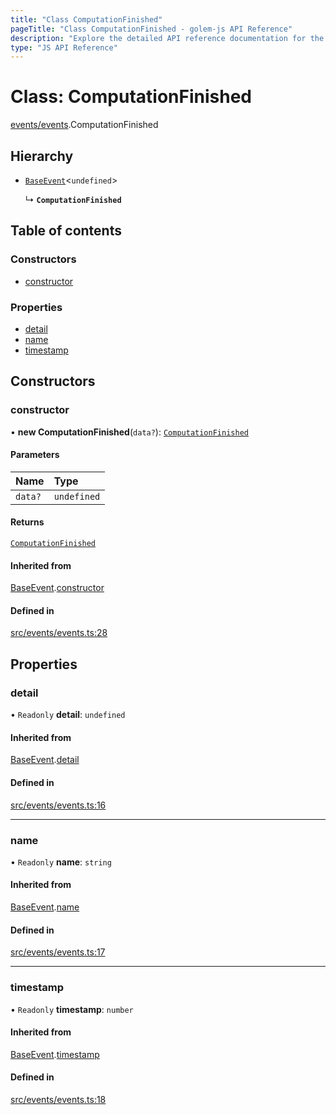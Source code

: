 ```yaml
---
title: "Class ComputationFinished"
pageTitle: "Class ComputationFinished - golem-js API Reference"
description: "Explore the detailed API reference documentation for the Class ComputationFinished within the golem-js SDK for the Golem Network."
type: "JS API Reference"
---
```

# Class: ComputationFinished

[events/events](../modules/events_events).ComputationFinished

## Hierarchy

- [`BaseEvent`](events_events.BaseEvent)\<`undefined`\>

  ↳ **`ComputationFinished`**

## Table of contents

### Constructors

- [constructor](events_events.ComputationFinished#constructor)

### Properties

- [detail](events_events.ComputationFinished#detail)
- [name](events_events.ComputationFinished#name)
- [timestamp](events_events.ComputationFinished#timestamp)

## Constructors

### constructor

• **new ComputationFinished**(`data?`): [`ComputationFinished`](events_events.ComputationFinished)

#### Parameters

| Name | Type |
| :------ | :------ |
| `data?` | `undefined` |

#### Returns

[`ComputationFinished`](events_events.ComputationFinished)

#### Inherited from

[BaseEvent](events_events.BaseEvent).[constructor](events_events.BaseEvent#constructor)

#### Defined in

[src/events/events.ts:28](https://github.com/golemfactory/golem-js/blob/c2379e3/src/events/events.ts#L28)

## Properties

### detail

• `Readonly` **detail**: `undefined`

#### Inherited from

[BaseEvent](events_events.BaseEvent).[detail](events_events.BaseEvent#detail)

#### Defined in

[src/events/events.ts:16](https://github.com/golemfactory/golem-js/blob/c2379e3/src/events/events.ts#L16)

___

### name

• `Readonly` **name**: `string`

#### Inherited from

[BaseEvent](events_events.BaseEvent).[name](events_events.BaseEvent#name)

#### Defined in

[src/events/events.ts:17](https://github.com/golemfactory/golem-js/blob/c2379e3/src/events/events.ts#L17)

___

### timestamp

• `Readonly` **timestamp**: `number`

#### Inherited from

[BaseEvent](events_events.BaseEvent).[timestamp](events_events.BaseEvent#timestamp)

#### Defined in

[src/events/events.ts:18](https://github.com/golemfactory/golem-js/blob/c2379e3/src/events/events.ts#L18)
